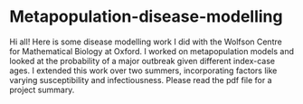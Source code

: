 # Metapopulation-disease-modelling
Hi all! Here is some disease modelling work I did with the Wolfson Centre for Mathematical Biology at Oxford. 
I worked on metapopulation models and looked at the probability of a major outbreak given different index-case ages. 
I extended this work over two summers, incorporating factors like varying susceptibility and infectiousness. 
Please read the pdf file for a project summary. 
